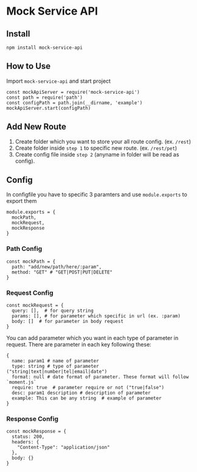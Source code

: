 # Mock Service API
## Install
```
npm install mock-service-api
```
## How to Use
Import `mock-service-api` and start project
```
const mockApiServer = require('mock-service-api')
const path = require('path')
const configPath = path.join(__dirname, 'example')
mockApiServer.start(configPath)
```
## Add New Route
1. Create folder which you want to store your all route config. (ex. `/rest`)
2. Create folder inside `step 1` to specific new route. (ex. `/rest/pet`)
3. Create config file inside `step 2` (anyname in folder will be read as config).

## Config
In configfile you have to specific 3 paramters and use `module.exports` to export them
```
module.exports = {
  mockPath,
  mockRequest,
  mockResponse
}
```
### Path Config
```
const mockPath = {
  path: "add/new/path/here/:param",
  method: "GET" # "GET|POST|PUT|DELETE"
}
```
### Request Config
```
const mockRequest = {
  query: [],  # for query string
  params: [], # for parameter which specific in url (ex. :param)
  body: []  # for parameter in body request
}
```
You can add parameter which you want in each type of parameter in request. There are parameter in each key following these:
```
{
  name: param1 # name of parameter
  type: string # type of parameter ("string|text|number|tel|email|date")
  format: null # date format of parameter. These format will follow `moment.js`
  require: true  # parameter require or not ("true|false")
  desc: param1 description # description of parameter
  example: This can be any string  # example of parameter
}
```
### Response Config
```
const mockResponse = {
  status: 200,
  headers: {
    "Content-Type": "application/json"
  },
  body: {}
}
```